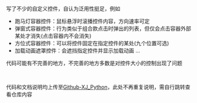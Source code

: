 
写了不少的自定义控件，自认为泛用性挺足，例如
- 跑马灯容器控件：鼠标悬浮时滚播控件内容，方向速率可定
- 弹窗式容器控件：行为类似于组合款点击时弹出的列表，但仅会点击容器外部某处才消失(点击容器内不会消失)
- 方位式容器控件：可以将控件固定在指定控件的某处(九个位置可选)
- 加载动画遮罩控件：会遮挡指定控件并显示加载动画
...

代码可能有不完善的地方，不完善的地方多数是对控件大小的控制出现了问题

<br>

代码和文档说明均上传至[Github-XJ_Python](https://github.com/Ls-Jan/XJ_Python)，此处不再重复说明，需自行跳转查看仓库内容





